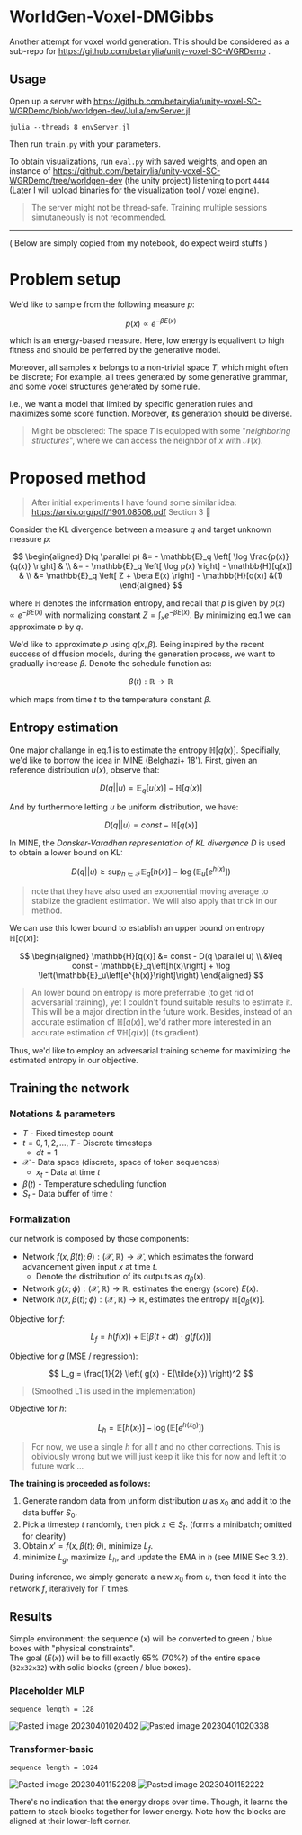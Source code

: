 # WorldGen-Voxel-DMGibbs
Another attempt for voxel world generation.
This should be considered as a sub-repo for https://github.com/betairylia/unity-voxel-SC-WGRDemo .

## Usage
Open up a server with https://github.com/betairylia/unity-voxel-SC-WGRDemo/blob/worldgen-dev/Julia/envServer.jl

```
julia --threads 8 envServer.jl
```

Then run `train.py` with your parameters.

To obtain visualizations, run `eval.py` with saved weights, and open an instance of https://github.com/betairylia/unity-voxel-SC-WGRDemo/tree/worldgen-dev (the unity project) listening to port `4444` (Later I will upload binaries for the visualization tool / voxel engine).

> The server might not be thread-safe. Training multiple sessions simutaneously is not recommended.

------

( Below are simply copied from my notebook, do expect weird stuffs )  
# Problem setup
We'd like to sample from the following measure $p$:

$$
p(x) \propto e^{- \beta E(x)}
$$

which is an energy-based measure. Here, low energy is equalivent to high fitness and should be perferred by the generative model.

Moreover, all samples $x$ belongs to a non-trivial space $T$, which might often be discrete; For example, all trees generated by some generative grammar, and some voxel structures generated by some rule. 

i.e., we want a model that limited by specific generation rules and maximizes some score function. Moreover, its generation should be diverse.

> Might be obsoleted: The space $T$ is equipped with some "*neighboring structures*", where we can access the neighbor of $x$ with $\mathcal{N}(x)$.

# Proposed method
> After initial experiments I have found some similar idea: https://arxiv.org/pdf/1901.08508.pdf Section 3 :rofl:

Consider the KL divergence between a measure $q$ and target unknown measure $p$:

$$
\begin{aligned}
D(q \parallel p)
&= - \mathbb{E}_q \left[ \log \frac{p(x)}{q(x)} \right] & \\
&= - \mathbb{E}_q \left[ \log p(x) \right] - \mathbb{H}[q(x)] & \\
&= \mathbb{E}_q \left[ Z + \beta E(x) \right] - \mathbb{H}[q(x)] &(1)
\end{aligned}
$$

where $\mathbb{H}$ denotes the information entropy, and recall that $p$ is given by $p(x) \propto e^{- \beta E(x)}$ with normalizing constant $Z = \int_x e^{- \beta E(x)}$.
By minimizing eq.1 we can approximate $p$ by $q$.

We'd like to approximate $p$ using $q(x, \beta)$.
Being inspired by the recent success of diffusion models, during the generation process, we want to gradually increase $\beta$. Denote the schedule function as:

$$
\beta(t) : \mathbb{R} \rightarrow \mathbb{R}
$$

which maps from time $t$ to the temperature constant $\beta$.

## Entropy estimation
One major challange in eq.1 is to estimate the entropy $\mathbb{H}[q(x)]$. Specifially, we'd like to borrow the idea in MINE (Belghazi+ 18'). First, given an reference distribution $u(x)$, observe that:

$$
D(q || u) = \mathbb{E}_q[u(x)] - \mathbb{H}[q(x)]
$$

And by furthermore letting $u$ be uniform distribution, we have:

$$
D(q || u) = const - \mathbb{H}[q(x)]
$$

In MINE, the *Donsker-Varadhan representation of KL divergence* $D$ is used to obtain a lower bound on KL:

$$
D(q || u) \geq \sup_{h \in \mathcal{F}} \mathbb{E}_q\left[h(x)\right] - \log \left(\mathbb{E}_u\left[e^{h(x)}\right]\right)
$$

>note that they have also used an exponential moving average to stablize the gradient estimation. We will also apply that trick in our method.

We can use this lower bound to establish an upper bound on entropy $\mathbb{H}[q(x)]$:

$$
\begin{aligned}
\mathbb{H}[q(x)]
&= const - D(q \parallel u) \\
&\leq const - \mathbb{E}_q\left[h(x)\right] + \log \left(\mathbb{E}_u\left[e^{h(x)}\right]\right)
\end{aligned}
$$


> An lower bound on entropy is more preferrable (to get rid of adversarial training), yet I couldn't found suitable results to estimate it. This will be a major direction in the future work. Besides, instead of an accurate estimation of $\mathbb{H}[q(x)]$, we'd rather more interested in an accurate estimation of $\nabla \mathbb{H}[q(x)]$ (its gradient).

Thus, we'd like to employ an adversarial training scheme for maximizing the estimated entropy in our objective.

## Training the network
### Notations & parameters
- $T$ - Fixed timestep count
- $t = 0, 1, 2, \dots, T$ - Discrete timesteps
	- $dt = 1$
- $\mathcal{X}$ - Data space (discrete, space of token sequences)
	- $x_t$ - Data at time $t$
- $\beta(t)$ - Temperature scheduling function
- $S_t$ - Data buffer of time $t$
### Formalization
our network is composed by those components:
- Network $f(x, \beta(t); \theta): (\mathcal{X}, \mathbb{R}) \rightarrow \mathcal{X}$, which estimates the forward advancement given input $x$ at time $t$.
	- Denote the distribution of its outputs as $q_\beta (x)$.
- Network $g(x; \phi) : (\mathcal{X}, \mathbb{R}) \rightarrow \mathbb{R}$, estimates the energy (score) $E(x)$.
- Network $h(x, \beta(t);\phi) : (\mathcal{X}, \mathbb{R}) \rightarrow \mathbb{R}$, estimates the entropy $\mathbb{H}[q_\beta(x)]$.

Objective for $f$:

$$
L_{f} = h(f(x)) + \mathbb{E}\left[\beta\left(t + dt\right) \cdot g\left(f(x)\right)\right]
$$

Objective for $g$ (MSE / regression):

$$
L_g = \frac{1}{2} \left( g(x) - E(\tilde{x}) \right)^2
$$

> (Smoothed L1 is used in the implementation)

Objective for $h$:

$$
L_h = \mathbb{E}[h(x_t)] - \log \left( \mathbb{E}[e^{h(x_0)}] \right)
$$

> For now, we use a single $h$ for all $t$ and no other corrections. This is obiviously wrong but we will just keep it like this for now and left it to future work ...

**The training is proceeded as follows:**
1. Generate random data from uniform distribution $u$ as $x_0$ and add it to the data buffer $S_0$.
2. Pick a timestep $t$ randomly, then pick $x \in S_t$. (forms a minibatch; omitted for clearity)
3. Obtain $x' = f(x, \beta(t); \theta)$, minimize $L_f$.
4. minimize $L_g$, maximize $L_h$, and update the EMA in $h$ (see MINE Sec 3.2).

During inference, we simply generate a new $x_0$ from $u$, then feed it into the network $f$, iteratively for $T$ times.

## Results

Simple environment: the sequence ($x$) will be converted to green / blue boxes with "physical constraints".  
The goal ($E(x)$) will be to fill exactly 65% (70%?) of the entire space (`32x32x32`) with solid blocks (green / blue boxes).

### Placeholder MLP
`sequence length = 128`

![Pasted image 20230401020402](https://user-images.githubusercontent.com/5126340/230146889-b016575b-6361-4a91-ac3c-d977d06e6b9e.png)
![Pasted image 20230401020338](https://user-images.githubusercontent.com/5126340/230146928-58ecc517-f7c8-4007-b2f0-5f1b1bcc4d24.png)

### Transformer-basic
`sequence length = 1024`

![Pasted image 20230401152208](https://user-images.githubusercontent.com/5126340/230147057-7ba1217f-4b7d-4939-8ce3-ee6c38c41281.png)
![Pasted image 20230401152222](https://user-images.githubusercontent.com/5126340/230147073-33a2b2d8-5d5d-4521-aeba-df68aa74fb24.png)

There's no indication that the energy drops over time.
Though, it learns the pattern to stack blocks together for lower energy. Note how the blocks are aligned at their lower-left corner.
